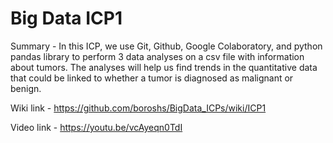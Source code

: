 # Big Data ICP1

Summary - In this ICP, we use Git, Github, Google Colaboratory, and python pandas library to perform 3 data analyses on a csv file with information about tumors. The analyses will help us find trends in the quantitative data that could be linked to whether a tumor is diagnosed as malignant or benign.

Wiki link - https://github.com/boroshs/BigData_ICPs/wiki/ICP1

Video link - https://youtu.be/vcAyeqn0TdI
